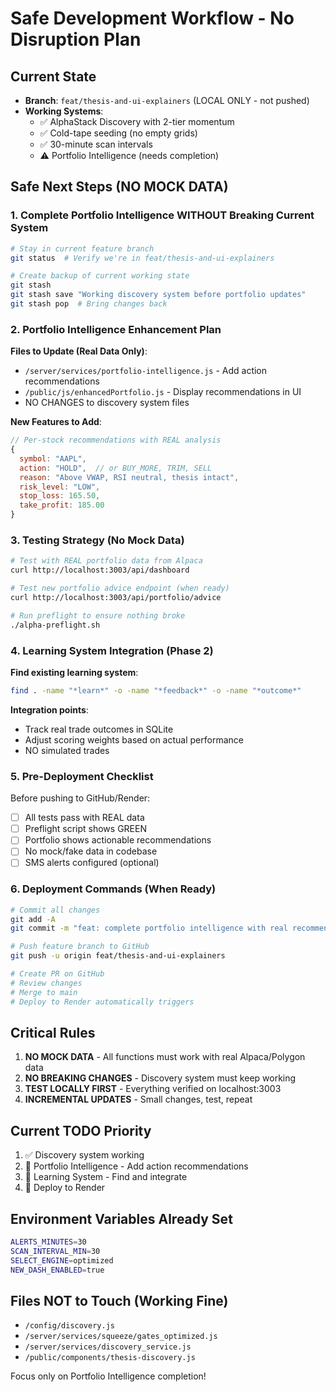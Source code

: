 # Safe Development Workflow - No Disruption Plan

## Current State
- **Branch**: `feat/thesis-and-ui-explainers` (LOCAL ONLY - not pushed)
- **Working Systems**: 
  - ✅ AlphaStack Discovery with 2-tier momentum
  - ✅ Cold-tape seeding (no empty grids)
  - ✅ 30-minute scan intervals
  - ⚠️ Portfolio Intelligence (needs completion)

## Safe Next Steps (NO MOCK DATA)

### 1. Complete Portfolio Intelligence WITHOUT Breaking Current System

```bash
# Stay in current feature branch
git status  # Verify we're in feat/thesis-and-ui-explainers

# Create backup of current working state
git stash
git stash save "Working discovery system before portfolio updates"
git stash pop  # Bring changes back
```

### 2. Portfolio Intelligence Enhancement Plan

**Files to Update (Real Data Only)**:
- `/server/services/portfolio-intelligence.js` - Add action recommendations
- `/public/js/enhancedPortfolio.js` - Display recommendations in UI
- NO CHANGES to discovery system files

**New Features to Add**:
```javascript
// Per-stock recommendations with REAL analysis
{
  symbol: "AAPL",
  action: "HOLD",  // or BUY_MORE, TRIM, SELL
  reason: "Above VWAP, RSI neutral, thesis intact",
  risk_level: "LOW",
  stop_loss: 165.50,
  take_profit: 185.00
}
```

### 3. Testing Strategy (No Mock Data)

```bash
# Test with REAL portfolio data from Alpaca
curl http://localhost:3003/api/dashboard

# Test new portfolio advice endpoint (when ready)
curl http://localhost:3003/api/portfolio/advice

# Run preflight to ensure nothing broke
./alpha-preflight.sh
```

### 4. Learning System Integration (Phase 2)

**Find existing learning system**:
```bash
find . -name "*learn*" -o -name "*feedback*" -o -name "*outcome*"
```

**Integration points**:
- Track real trade outcomes in SQLite
- Adjust scoring weights based on actual performance
- NO simulated trades

### 5. Pre-Deployment Checklist

Before pushing to GitHub/Render:

- [ ] All tests pass with REAL data
- [ ] Preflight script shows GREEN
- [ ] Portfolio shows actionable recommendations
- [ ] No mock/fake data in codebase
- [ ] SMS alerts configured (optional)

### 6. Deployment Commands (When Ready)

```bash
# Commit all changes
git add -A
git commit -m "feat: complete portfolio intelligence with real recommendations"

# Push feature branch to GitHub
git push -u origin feat/thesis-and-ui-explainers

# Create PR on GitHub
# Review changes
# Merge to main
# Deploy to Render automatically triggers
```

## Critical Rules

1. **NO MOCK DATA** - All functions must work with real Alpaca/Polygon data
2. **NO BREAKING CHANGES** - Discovery system must keep working
3. **TEST LOCALLY FIRST** - Everything verified on localhost:3003
4. **INCREMENTAL UPDATES** - Small changes, test, repeat

## Current TODO Priority

1. ✅ Discovery system working
2. 🔧 Portfolio Intelligence - Add action recommendations
3. 🔧 Learning System - Find and integrate
4. 🚀 Deploy to Render

## Environment Variables Already Set

```bash
ALERTS_MINUTES=30
SCAN_INTERVAL_MIN=30
SELECT_ENGINE=optimized
NEW_DASH_ENABLED=true
```

## Files NOT to Touch (Working Fine)

- `/config/discovery.js`
- `/server/services/squeeze/gates_optimized.js`
- `/server/services/discovery_service.js`
- `/public/components/thesis-discovery.js`

Focus only on Portfolio Intelligence completion!